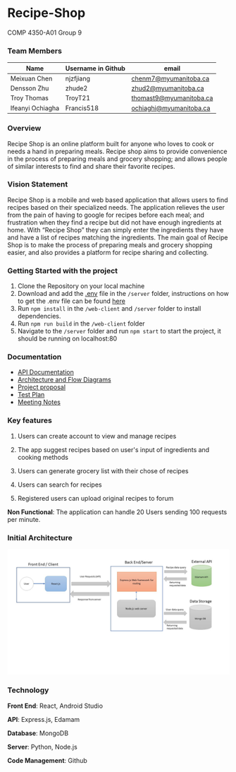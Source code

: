 # Recipe-Shop
COMP 4350-A01 Group 9
### Team Members

| Name | Username in Github  |   email |
|------|---------------------|---------|
| Meixuan Chen | njzfjiang   | chenm7@myumanitoba.ca  |
| Densson Zhu  | zhude2 | zhud2@myumanitoba.ca |
| Troy Thomas | TroyT21 | thomast9@myumanitoba.ca |
| Ifeanyi Ochiagha | Francis518 |ochiaghi@myumanitoba.ca|

### Overview

Recipe Shop is an online platform built for anyone who loves to cook or needs a hand in preparing meals. Recipe shop aims to provide convenience in the process of preparing meals and grocery shopping; and allows people of similar interests to find and share their favorite recipes.

### Vision Statement
Recipe Shop is a mobile and web based application that allows users to find recipes based on their specialized needs. The application relieves the user from the pain of having to google for recipes before each meal; and frustration when they find a recipe but did not have enough ingredients at home. With “Recipe Shop” they can simply enter the ingredients they have and have a list of recipes matching the ingredients. The main goal of Recipe Shop is to make the process of preparing meals and grocery shopping easier, and also provides a platform for recipe sharing and collecting.

### Getting Started with the project
1. Clone the Repository on your local machine
2. Download and add the [.env](https://umanitoba-my.sharepoint.com/:u:/g/personal/chenm7_myumanitoba_ca/EazugoNavq5Eod2j-lNDNeYBTtr70KawhSwf4JJm95d2IA?e=fl0Y6H) file in the ```/server``` folder, instructions on how to get the .env file can be found [here](https://github.com/njzfjiang/Recipe-Shop/blob/dev/Documentation/Instructions%20for%20.env%20file.md)
3. Run ```npm install``` in the ```/web-client``` and ```/server``` folder to install dependencies.
4. Run ```npm run build``` in the ```/web-client``` folder
5. Navigate to the ```/server``` folder and run ```npm start``` to start the project, it should be running on localhost:80

### Documentation
* [API Documentation](https://github.com/njzfjiang/Recipe-Shop/blob/dev/Documentation/API%20Documentation.md)
* [Architecture and Flow Diagrams](https://github.com/njzfjiang/Recipe-Shop/blob/dev/Documentation/Architecture%20and%20Flow%20Diagrams.md)
* [Project proposal](https://github.com/njzfjiang/Recipe-Shop/blob/7f3a1a3495a17daec8fcd5658245c182e3fdc76b/Documentation/Project%20proposal.md)
* [Test Plan](https://github.com/njzfjiang/Recipe-Shop/blob/main/Documentation/Recipe%20Shop%20Test%20Plan.pdf)
* [Meeting Notes](https://github.com/njzfjiang/Recipe-Shop/blob/main/Documentation/Meeting%20Logs.md)

### Key features
1.  Users can create account to view and manage recipes
    
2.  The app suggest recipes based on user's input of ingredients and cooking methods
    
3.  Users can generate grocery list with their chose of recipes
    
4.  Users can search for recipes
    
5.  Registered users can upload original recipes to forum

**Non Functional**: The application can handle 20 Users sending 100 requests per minute.


### Initial Architecture
![Architecture Diagram](https://github.com/njzfjiang/Recipe-Shop/blob/dev/Documentation/images/RenewedArchitecture.JPG)

### Technology
**Front End**: React, Android Studio 

**API**: Express.js, Edamam

**Database**: MongoDB

**Server**: Python, Node.js

**Code Management**: Github
